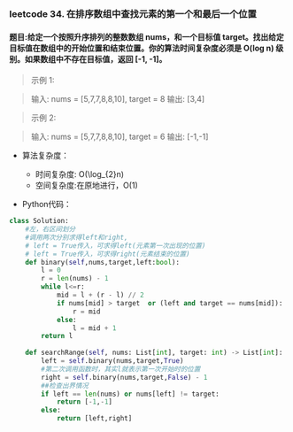 ### leetcode 34. 在排序数组中查找元素的第一个和最后一个位置

#### 题目:给定一个按照升序排列的整数数组 nums，和一个目标值 target。找出给定目标值在数组中的开始位置和结束位置。你的算法时间复杂度必须是 O(log n) 级别。如果数组中不存在目标值，返回 [-1, -1]。

> 示例 1:

> 输入: nums = [5,7,7,8,8,10], target = 8
> 输出: [3,4]

> 示例 2:

> 输入: nums = [5,7,7,8,8,10], target = 6
> 输出: [-1,-1]

- 算法复杂度：
   - 时间复杂度: O(\log_{2}n)
   - 空间复杂度:在原地进行，O(1)

- Python代码：
```python
class Solution:
    #左，右区间划分
    #调用两次分别求得left和right,
    # left = True传入，可求得left(元素第一次出现的位置)
    # left = True传入，可求得right(元素结束的位置)
    def binary(self,nums,target,left:bool):
        l = 0
        r = len(nums) - 1
        while l<=r:
            mid = l + (r - l) // 2
            if nums[mid] > target  or (left and target == nums[mid]):
                r = mid 
            else:
                l = mid + 1
        return l
    
    def searchRange(self, nums: List[int], target: int) -> List[int]:
        left = self.binary(nums,target,True)
        #第二次调用函数时，其实l就表示第一次开始时的位置
        right = self.binary(nums,target,False) - 1
        ##检查出界情况
        if left == len(nums) or nums[left] != target:
            return [-1,-1]
        else:
            return [left,right]
```
